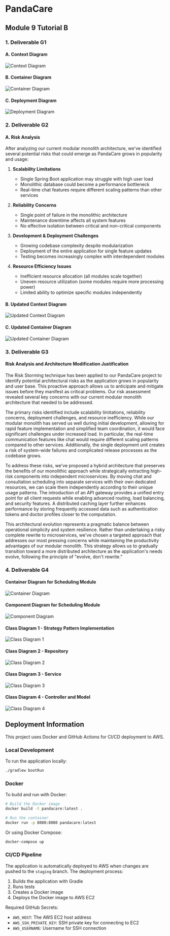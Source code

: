 # PandaCare

## Module 9 Tutorial B

### 1. Deliverable G1

#### A. Context Diagram

![Context Diagram](./images/g1-1.png)

#### B. Container Diagram

![Container Diagram](./images/g1-2.png)

#### C. Deployment Diagram

![Deployment Diagram](./images/g1-3.png)

### 2. Deliverable G2

#### A. Risk Analysis

After analyzing our current modular monolith architecture, we've identified several potential risks that could emerge as PandaCare grows in popularity and usage:

1. **Scalability Limitations**

   - Single Spring Boot application may struggle with high user load
   - Monolithic database could become a performance bottleneck
   - Real-time chat features require different scaling patterns than other services

2. **Reliability Concerns**

   - Single point of failure in the monolithic architecture
   - Maintenance downtime affects all system features
   - No effective isolation between critical and non-critical components

3. **Development & Deployment Challenges**

   - Growing codebase complexity despite modularization
   - Deployment of the entire application for single feature updates
   - Testing becomes increasingly complex with interdependent modules

4. **Resource Efficiency Issues**
   - Inefficient resource allocation (all modules scale together)
   - Uneven resource utilization (some modules require more processing power)
   - Limited ability to optimize specific modules independently

#### B. Updated Context Diagram

![Updated Context Diagram](./images/g2-2.png)

#### C. Updated Container Diagram

![Updated Container Diagram](./images/g2-3.png)

### 3. Deliverable G3

#### Risk Analysis and Architecture Modification Justification

The Risk Storming technique has been applied to our PandaCare project to identify potential architectural risks as the application grows in popularity and user base. This proactive approach allows us to anticipate and mitigate issues before they manifest as critical problems. Our risk assessment revealed several key concerns with our current modular monolith architecture that needed to be addressed.

The primary risks identified include scalability limitations, reliability concerns, deployment challenges, and resource inefficiency. While our modular monolith has served us well during initial development, allowing for rapid feature implementation and simplified team coordination, it would face significant challenges under increased load. In particular, the real-time communication features like chat would require different scaling patterns compared to other services. Additionally, the single deployment unit creates a risk of system-wide failures and complicated release processes as the codebase grows.

To address these risks, we've proposed a hybrid architecture that preserves the benefits of our monolithic approach while strategically extracting high-risk components into independent microservices. By moving chat and consultation scheduling into separate services with their own dedicated resources, we can scale them independently according to their unique usage patterns. The introduction of an API gateway provides a unified entry point for all client requests while enabling advanced routing, load balancing, and security features. A distributed caching layer further enhances performance by storing frequently accessed data such as authentication tokens and doctor profiles closer to the computation.

This architectural evolution represents a pragmatic balance between operational simplicity and system resilience. Rather than undertaking a risky complete rewrite to microservices, we've chosen a targeted approach that addresses our most pressing concerns while maintaining the productivity advantages of our modular monolith. This strategy allows us to gradually transition toward a more distributed architecture as the application's needs evolve, following the principle of "evolve, don't rewrite."

### 4. Deliverable G4

#### Container Diagram for Scheduling Module

![Container Diagram](./images/scheduling/container.png)

#### Component Diagram for Scheduling Module

![Component Diagram](./images/scheduling/component.png)

#### Class Diagram 1 - Strategy Pattern Implementation

![Class Diagram 1](./images/scheduling/code-1.png)

#### Class Diagram 2 - Repository

![Class Diagram 2](./images/scheduling/code-2.png)

#### Class Diagram 3 - Service

![Class Diagram 3](./images/scheduling/code-3.png)

#### Class Diagram 4 - Controller and Model

![Class Diagram 4](./images/scheduling/code-4.png)

## Deployment Information

This project uses Docker and GitHub Actions for CI/CD deployment to AWS.

### Local Development

To run the application locally:

```bash
./gradlew bootRun
```

### Docker

To build and run with Docker:

```bash
# Build the Docker image
docker build -t pandacare:latest .

# Run the container
docker run -p 8080:8080 pandacare:latest
```

Or using Docker Compose:

```bash
docker-compose up
```

### CI/CD Pipeline

The application is automatically deployed to AWS when changes are pushed to the `staging` branch. The deployment process:

1. Builds the application with Gradle
2. Runs tests
3. Creates a Docker image
4. Deploys the Docker image to AWS EC2

Required GitHub Secrets:

- `AWS_HOST`: The AWS EC2 host address
- `AWS_SSH_PRIVATE_KEY`: SSH private key for connecting to EC2
- `AWS_USERNAME`: Username for SSH connection
